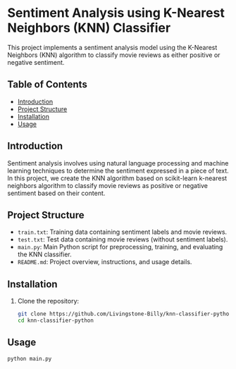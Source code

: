 # Sentiment Analysis using K-Nearest Neighbors (KNN) Classifier

This project implements a sentiment analysis model using the K-Nearest Neighbors (KNN) algorithm to classify movie reviews as either positive or negative sentiment.

## Table of Contents
- [Introduction](#introduction)
- [Project Structure](#project-structure)
- [Installation](#installation)
- [Usage](#usage)

## Introduction

Sentiment analysis involves using natural language processing and machine learning techniques to determine the sentiment expressed in a piece of text. 
In this project, we create the KNN algorithm based on scikit-learn k-nearest neighbors algorithm to classify movie reviews as positive or negative sentiment based on their content.

## Project Structure

- `train.txt`: Training data containing sentiment labels and movie reviews.
- `test.txt`: Test data containing movie reviews (without sentiment labels).
- `main.py`: Main Python script for preprocessing, training, and evaluating the KNN classifier.
- `README.md`: Project overview, instructions, and usage details.

## Installation

1. Clone the repository:
   ```bash
   git clone https://github.com/Livingstone-Billy/knn-classifier-python.git
   cd knn-classifier-python
   ```
## Usage
```bash
python main.py
```
